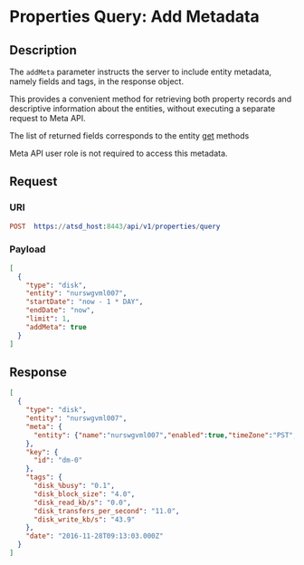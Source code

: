 # Properties Query: Add Metadata

## Description

The `addMeta` parameter instructs the server to include entity metadata, namely fields and tags, in the response object.

This provides a convenient method for retrieving both property records and descriptive information about the entities, without executing a separate request to Meta API.

The list of returned fields corresponds to the entity [get](../../../../../api/meta/entity/get.md) methods

Meta API user role is not required to access this metadata.

## Request

### URI

```elm
POST  https://atsd_host:8443/api/v1/properties/query
```

### Payload

```json
[
  {
    "type": "disk",
    "entity": "nurswgvml007",
    "startDate": "now - 1 * DAY",
    "endDate": "now",
    "limit": 1,
    "addMeta": true
  }
]
```

## Response

```json
[
  {
    "type": "disk",
    "entity": "nurswgvml007",
    "meta": {
      "entity": {"name":"nurswgvml007","enabled":true,"timeZone":"PST","tags":{"alias":"007","app":"ATSD","environment":"prod","ip":"10.102.0.6","loc_area":"dc1","loc_code":"nur,nur","os":"Linux"},"interpolate":"LINEAR","label":"NURswgvml007"}
    },    
    "key": {
      "id": "dm-0"
    },
    "tags": {
      "disk_%busy": "0.1",
      "disk_block_size": "4.0",
      "disk_read_kb/s": "0.0",
      "disk_transfers_per_second": "11.0",
      "disk_write_kb/s": "43.9"
    },
    "date": "2016-11-28T09:13:03.000Z"
  }
]
```
